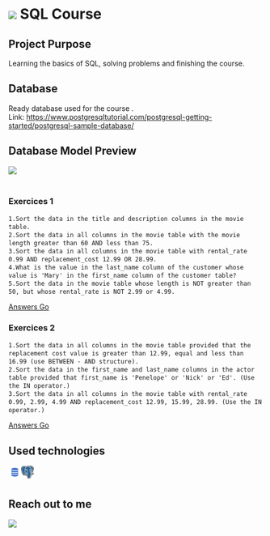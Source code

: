 # <img src='https://patika-prod.s3.eu-central-1.amazonaws.com/staticFiles/patikaLogo.png' height='60px'> SQL Course


## Project Purpose
Learning the basics of SQL, solving problems and finishing the course.

## Database
Ready database used for the course .
<br>
Link: https://www.postgresqltutorial.com/postgresql-getting-started/postgresql-sample-database/

## Database Model Preview
<img src='https://www.postgresqltutorial.com/wp-content/uploads/2018/03/dvd-rental-sample-database-diagram.png'>

<br>
</br>

### Exercices 1

```
1.Sort the data in the title and description columns in the movie table.
2.Sort the data in all columns in the movie table with the movie length greater than 60 AND less than 75.
3.Sort the data in all columns in the movie table with rental_rate 0.99 AND replacement_cost 12.99 OR 28.99.
4.What is the value in the last_name column of the customer whose value is 'Mary' in the first_name column of the customer table?
5.Sort the data in the movie table whose length is NOT greater than 50, but whose rental_rate is NOT 2.99 or 4.99.
```
[Answers Go](https://github.com/volkantepeli/SQL-basic-exercices/blob/master/exercices1.sql)

### Exercices 2

```
1.Sort the data in all columns in the movie table provided that the replacement cost value is greater than 12.99, equal and less than 16.99 (use BETWEEN - AND structure).
2.Sort the data in the first_name and last_name columns in the actor table provided that first_name is 'Penelope' or 'Nick' or 'Ed'. (Use the IN operator.)
3.Sort the data in all columns in the movie table with rental_rate 0.99, 2.99, 4.99 AND replacement_cost 12.99, 15.99, 28.99. (Use the IN operator.)
```
[Answers Go](https://github.com/volkantepeli/SQL-basic-exercices/blob/master/exercices2.sql)


## Used technologies
<img align="left" src="https://raw.githubusercontent.com/github/explore/80688e429a7d4ef2fca1e82350fe8e3517d3494d/topics/sql/sql.png" width="25" height="25" />
<img align="left" src="https://raw.githubusercontent.com/github/explore/80688e429a7d4ef2fca1e82350fe8e3517d3494d/topics/postgresql/postgresql.png" width="25" height="25" />

<br>
</br>

## Reach out to me

[linkedin]: https://www.linkedin.com/in/volkantepeli/

[<img width="22" src="https://unpkg.com/simple-icons@v6/icons/linkedin.svg" align="left" />][linkedin]